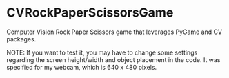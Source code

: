 # CVRockPaperScissorsGame
Computer Vision Rock Paper Scissors game that leverages PyGame and CV packages.

NOTE: If you want to test it, you may have to change some settings regarding the screen height/width and object placement in the code. It was specified for my webcam, which is 640 x 480 pixels.
